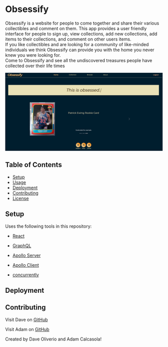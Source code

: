 # Obsessify

Obsessify is a website for people to come together and share their various collectibles and comment on them. This app provides a user friendly interface for people to sign up, view collections, add new collections, add items to their collections, and comment on other users items. 
<br>
If you like collectibles and are looking for a community of like-minded individuals we think Obsessify can provide you with the home you never knew you were looking for.
<br>
Come to Obsessify and see all the undiscovered treasures people have collected over their life times
 <br>

![Obsessify](https://github.com/davezer/obsessify/blob/develop/client/src/assets/obsessifySS.png?raw=truehttps://github.com/davezer/obsessify/blob/develop/client/src/assets/obsessifySS.png?raw=true)

## Table of Contents

* [Setup](#setup)
* [Usage](#usage)
* [Deployment](#deployment)
* [Contributing](#contributing)
* [License](#license)

## Setup

Uses the following tools in this repository:

- [React](https://reactjs.org/)
  
- [GraphQL](https://graphql.org/)
 
- [Apollo Server](https://www.apollographql.com/docs/apollo-server/)
 
- [Apollo Client](https://www.apollographql.com/docs/react/)
 
- [concurrently](https://graphql.org/)

	
## Deployment

## Contributing
Visit Dave on [GitHub](https://davezer.github.com)

Visit Adam on [GitHub](https://adamcalasola.github.com)

Created by Dave Oliverio and Adam Calcasola!

